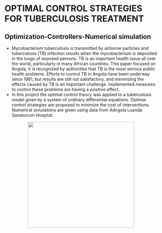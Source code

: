 # OPTIMAL CONTROL STRATEGIES FOR TUBERCULOSIS TREATMENT
## Optimization-Controllers-Numerical simulation
- Mycobacterium tuberculosis is transmitted by airborne particles and tuberculosis (TB) infection results when the mycobacterium is deposited in the lungs of exposed persons. TB is an important health issue all over the world, particularly in many African countries. This paper focused on Angola, it is recognized by authorities that TB is the most serious public health problems. Efforts to control TB in Angola have been underway since 1981, but results are still not satisfactory, and minimizing the effects caused by TB is an important challenge. Implemented measures to control these problems are having a positive effect. 
- In this project the optimal control theory was applied to a tuberculosis model given by a system of ordinary differential equations. Optimal control strategies are proposed to minimize the cost of interventions. Numerical simulations are given using data from Adngola Luanda Sanatorium Hospital.

<p align="center">
  <img src="https://github.com/tscpu172/Optimal-Control/blob/master/U1.jpg" width="350" >  
</p>




